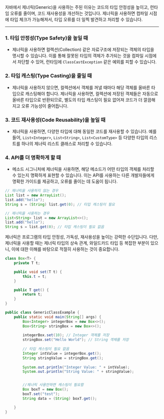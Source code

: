   
자바에서 제너릭(Generic)을 사용하는 주된 이유는 코드의 타입 안정성을 높이고, 런타임 오류를 줄이며, 코드 재사용성을 개선하는 것입니다. 제너릭을 사용하면 컴파일 시점에 타입 체크가 가능해져서, 타입 오류를 더 일찍 발견하고 처리할 수 있습니다.
___
### 1. 타입 안정성(Type Safety)을 높일 때

- 제너릭을 사용하면 컬렉션(Collection) 같은 자료구조에 저장되는 객체의 타입을 명시할 수 있습니다. 이를 통해 잘못된 타입의 객체가 추가되는 것을 컴파일 시점에서 차단할 수 있어, 런타임에 `ClassCastException` 같은 예외를 피할 수 있습니다.

### 2. 타입 캐스팅(Type Casting)을 줄일 때

- 제너릭을 사용하지 않으면, 컬렉션에서 객체를 꺼낼 때마다 해당 객체를 올바른 타입으로 캐스팅해야 합니다. 제너릭을 사용하면, 컬렉션에 저장된 객체들은 자동으로 올바른 타입으로 반환되므로, 별도의 타입 캐스팅이 필요 없어져 코드가 더 깔끔해지고 오류 가능성이 줄어듭니다.

### 3. 코드 재사용성(Code Reusability)을 높일 때

- 제너릭을 사용하면, 다양한 타입에 대해 동일한 코드를 재사용할 수 있습니다. 예를 들어, `List<Integer>`, `List<String>`, `List<CustomType>` 등 다양한 타입의 리스트를 하나의 제너릭 리스트 클래스로 처리할 수 있습니다.

### 4. API를 더 명확하게 할 때

- 메소드 시그니처에 제너릭을 사용하면, 해당 메소드가 어떤 타입의 객체를 처리할 수 있는지 명확하게 표현할 수 있습니다. 이는 API를 사용하는 다른 개발자들에게 명확한 가이드를 제공하고, 오류를 줄이는 데 도움이 됩니다.

```java
// 제너릭을 사용하지 않는 경우
List list = new ArrayList();
list.add("hello");
String s = (String) list.get(0); // 타입 캐스팅이 필요

// 제너릭을 사용하는 경우
List<String> list = new ArrayList<>();
list.add("hello");
String s = list.get(0); // 타입 캐스팅이 필요 없음
```

제너릭은 프로그램의 타입 안정성, 가독성, 재사용성을 높이는 강력한 수단입니다. 다만, 제너릭을 사용할 때는 제너릭 타입의 상속 관계, 와일드카드 타입 등 복잡한 부분이 있으니, 이에 대한 이해를 바탕으로 적절히 사용하는 것이 중요합니다.

```java
class Box<T> {
    private T t;

    public void set(T t) {
        this.t = t;
    }

    public T get() {
        return t;
    }
}

public class GenericClassExample {
    public static void main(String[] args) {
        Box<Integer> integerBox = new Box<>();
        Box<String> stringBox = new Box<>();
        
        integerBox.set(10); // Integer 객체를 저장
        stringBox.set("Hello World"); // String 객체를 저장
        
        // 타입 캐스팅이 필요 없음
        Integer intValue = integerBox.get();
        String stringValue = stringBox.get();
        
        System.out.println("Integer Value: " + intValue);
        System.out.println("String Value: " + stringValue);


		//제너릭 사용안하면 캐스팅이 필요함	
        Box boxT = new Box();  
		boxT.set("test");
		String data = (String) boxT.get();

    }
}
```